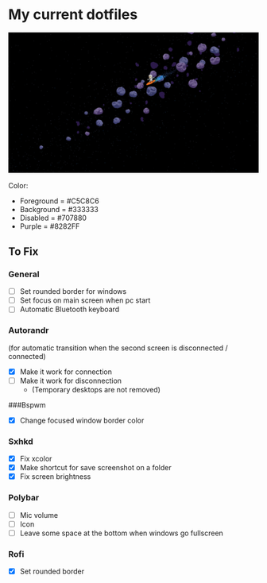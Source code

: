 # My current dotfiles

![alt text](https://github.com/Freim32/Dotfiles/blob/main/space.jpg?raw=true)

Color:  
- Foreground = #C5C8C6
- Background = #333333
- Disabled   = #707880    
- Purple     = #8282FF

## To Fix

### General

- [ ] Set rounded border for windows
- [ ] Set focus on main screen when pc start
- [ ] Automatic Bluetooth keyboard 

### Autorandr 
(for automatic transition when the second screen is disconnected / connected)

- [x] Make it work for connection
- [ ] Make it work for disconnection 
    - (Temporary desktops are not removed)

###Bspwm

- [x] Change focused window border color 

### Sxhkd

- [x] Fix xcolor 
- [x] Make shortcut for save screenshot on a folder
- [x] Fix screen brightness

### Polybar 

- [ ] Mic volume
- [ ] Icon
- [ ] Leave some space at the bottom when windows go fullscreen

### Rofi 

- [x] Set rounded border 
